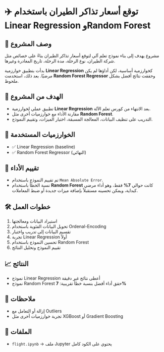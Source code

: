 # ✈️ توقع أسعار تذاكر الطيران باستخدام Linear Regression وRandom Forest

## 📝 وصف المشروع
مشروع يهدف إلى بناء نموذج تعلم آلي لتوقع أسعار تذاكر الطيران بناءً على خصائص مثل شركة الطيران، نوع الرحلة، مدة الرحلة، تاريخ المغادرة وغيرها.

بدأت بتطبيق خوارزمية **Linear Regression** كخوارزمية أساسية، لكن أداؤها لم يكن مرضيًا. بعد ذلك، استخدمت **Random Forest Regressor** وحققت نتائج أفضل بشكل ملحوظ.

## 🎯 الهدف من المشروع
- تطبيق عملي لخوارزمية **Linear Regression** بعد الانتهاء من كورس تعلم الآلة.
- مقارنة الأداء مع خوارزميات أخرى مثل **Random Forest**.
- التدريب على تنظيف البيانات، المعالجة المسبقة، اختيار الميزات، وتقييم النموذج.

## 🧠 الخوارزميات المستخدمة
- ✅ Linear Regression (baseline)
- ✅ Random Forest Regressor (النهائي)

## 🧪 تقييم الأداء
- تم تقييم النموذج باستخدام `Mean Absolute Error`.
- نسبة الخطأ باستخدام **Random Forest** كانت حوالي **7%** فقط، وهو أداء مرضي كبداية، ويمكن تحسينه مستقبلاً بإضافة ميزات جديدة أو ضبط المعاملات.

## 🛠️ خطوات العمل
1. استيراد البيانات ومعالجتها
2. تحويل البيانات الفئوية باستخدام Ordenal-Encoding
3. تقسيم البيانات إلى تدريب واختبار
4. تجربة Linear Regression أولاً
5. تحسين النموذج باستخدام Random Forest
6. تقييم النموذج وتحليل النتائج

## 📈 النتائج
- نموذج Linear Regression أعطى نتائج غير دقيقة
- نموذج Random Forest حقق أداء أفضل بنسبة خطأ تقريبية: **7%**

## 📌 ملاحظات
  - إزالة أو التعامل مع Outliers
  - تجربة خوارزميات أخرى مثل XGBoost أو Gradient Boosting

## 📂 الملفات
- `flight.ipynb` → ملف Jupyter يحتوي على الكود كامل
